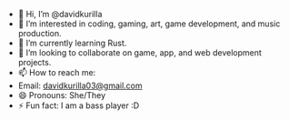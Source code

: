 - 👋 Hi, I’m @davidkurilla
- 👀 I’m interested in coding, gaming, art, game development, and music production.
- 🌱 I’m currently learning Rust.
- 💞️ I’m looking to collaborate on game, app, and web development projects.
- 📫 How to reach me:
- Email: davidkurilla03@gmail.com
- 😄 Pronouns: She/They
- ⚡ Fun fact: I am a bass player :D

<!---
davidkurilla/davidkurilla is a ✨ special ✨ repository because its `README.md` (this file) appears on your GitHub profile.
You can click the Preview link to take a look at your changes.
--->
